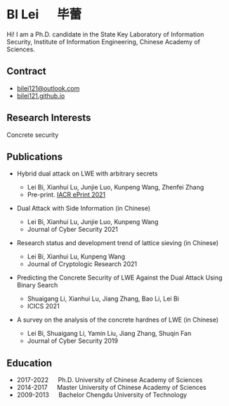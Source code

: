 
# BI Lei &emsp; 毕蕾

Hi! I am a Ph.D. candidate in the State Key Laboratory of Information Security, Institute of Information Engineering, Chinese Academy of Sciences.

## Contract
- [bilei121@outlook.com](bilei121@outlook.com)
- [bilei121.github.io](bilei121.github.io)

## Research Interests
Concrete security

## Publications

- Hybrid dual attack on LWE with arbitrary secrets
  - Lei Bi, Xianhui Lu, Junjie Luo, Kunpeng Wang, Zhenfei Zhang
  - Pre-print. [IACR ePrint 2021](https://eprint.iacr.org/2021/152)

- Dual Attack with Side Information (in Chinese)
  - Lei Bi, Xianhui Lu, Junjie Luo, Kunpeng Wang
  - Journal of Cyber Security 2021

- Research status and development trend of lattice sieving (in Chinese)
  - Lei Bi, Xianhui Lu, Kunpeng Wang
  - Journal of Cryptologic Research 2021

- Predicting the Concrete Security of LWE Against the Dual Attack Using Binary Search
  - Shuaigang Li, Xianhui Lu, Jiang Zhang, Bao Li, Lei Bi
  - ICICS 2021

- A survey on the analysis of the concrete hardnes of LWE (in Chinese)
  - Lei Bi, Shuaigang Li, Yamin Liu, Jiang Zhang, Shuqin Fan
  - Journal of Cyber Security 2019

## Education

- 2017-2022 &emsp; Ph.D. University of Chinese Academy of Sciences
- 2014-2017 &emsp; Master University of Chinese Academy of Sciences
- 2009-2013 &emsp; Bachelor Chengdu University of Technology
